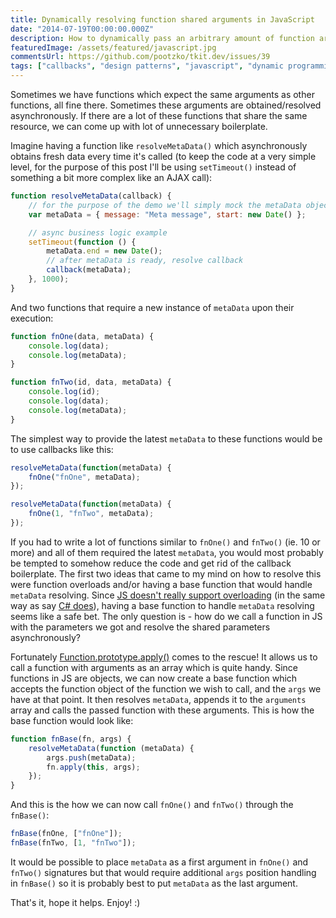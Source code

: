```yaml
---
title: Dynamically resolving function shared arguments in JavaScript
date: "2014-07-19T00:00:00.000Z"
description: How to dynamically pass an arbitrary amount of function arguments to a JS function if we don't know in advance how many we'll have to pass?
featuredImage: /assets/featured/javascript.jpg
commentsUrl: https://github.com/pootzko/tkit.dev/issues/39
tags: ["callbacks", "design patterns", "javascript", "dynamic programming"]
---
```


Sometimes we have functions which expect the same arguments as other functions, all fine there. Sometimes these arguments are obtained/resolved asynchronously. If there are a lot of these functions that share the same resource, we can come up with lot of unnecessary boilerplate.

Imagine having a function like `resolveMetaData()` which asynchronously obtains fresh data every time it's called (to keep the code at a very simple level, for the purpose of this post I'll be using `setTimeout()` instead of something a bit more complex like an AJAX call):

```js
function resolveMetaData(callback) {
    // for the purpose of the demo we'll simply mock the metaData object
    var metaData = { message: "Meta message", start: new Date() };

    // async business logic example
    setTimeout(function () {
        metaData.end = new Date();
        // after metaData is ready, resolve callback
        callback(metaData);
    }, 1000);
}
```

And two functions that require a new instance of `metaData` upon their execution:

```js
function fnOne(data, metaData) {
    console.log(data);
    console.log(metaData);
}

function fnTwo(id, data, metaData) {
    console.log(id);
    console.log(data);
    console.log(metaData);
}
```

The simplest way to provide the latest `metaData` to these functions would be to use callbacks like this:

```js
resolveMetaData(function(metaData) {
    fnOne("fnOne", metaData);
});

resolveMetaData(function(metaData) {
    fnOne(1, "fnTwo", metaData);
});
```

If you had to write a lot of functions similar to `fnOne()` and `fnTwo()` (ie. 10 or more) and all of them required the latest `metaData`, you would most probably be tempted to somehow reduce the code and get rid of the callback boilerplate. The first two ideas that came to my mind on how to resolve this were function overloads and/or having a base function that would handle `metaData` resolving. Since [JS doesn't really support overloading](http://stackoverflow.com/questions/456177/function-overloading-in-javascript-best-practices) (in the same way as say [C# does](http://csharpindepth.com/Articles/General/Overloading.aspx)), having a base function to handle `metaData` resolving seems like a safe bet. The only question is - how do we call a function in JS with the parameters we got and resolve the shared parameters asynchronously?

Fortunately [Function.prototype.apply()](https://developer.mozilla.org/en-US/docs/Web/JavaScript/Reference/Global_Objects/Function/apply) comes to the rescue! It allows us to call a function with arguments as an array which is quite handy. Since functions in JS are objects, we can now create a base function which accepts the function object of the function we wish to call, and the `args` we have at that point. It then resolves `metaData`, appends it to the `arguments` array and calls the passed function with these arguments. This is how the base function would look like:

```js
function fnBase(fn, args) {
    resolveMetaData(function (metaData) {
        args.push(metaData);
        fn.apply(this, args);
    });
}
```

And this is the how we can now call `fnOne()` and `fnTwo()` through the `fnBase()`:

```js
fnBase(fnOne, ["fnOne"]);
fnBase(fnTwo, [1, "fnTwo"]);
```

It would be possible to place `metaData` as a first argument in `fnOne()` and `fnTwo()` signatures but that would require additional `args` position handling in `fnBase()` so it is probably best to put `metaData` as the last argument.

That's it, hope it helps. Enjoy! :)